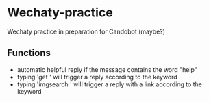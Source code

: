 # Wechaty-practice

Wechaty practice in preparation for Candobot (maybe?)

## Functions ##
- automatic helpful reply if the message contains the word "help" 
- typing 'get <keyword>' will trigger a reply according to the keyword
- typing 'imgsearch <keywod>' will trigger a reply with a link according to the keyword